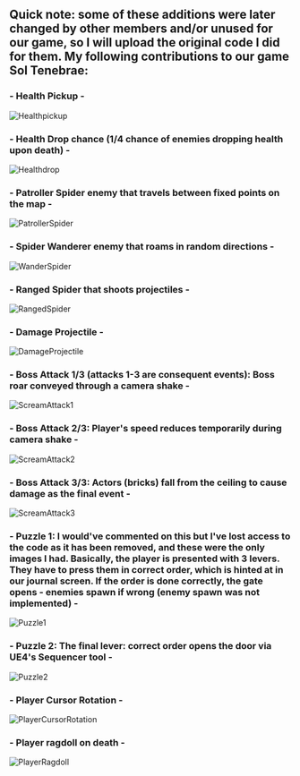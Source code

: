 

## Quick note: some of these additions were later changed by other members and/or unused for our game, so I will upload the original code I did for them. My following contributions to our game Sol Tenebrae:

### - Health Pickup -
![Healthpickup](https://raw.githubusercontent.com/Klumz/comp240-Game-Source-Code/master/Blueprint%20images/HealthPickup.png)


### - Health Drop chance (1/4 chance of enemies dropping health upon death) -
![Healthdrop](https://raw.githubusercontent.com/Klumz/comp240-Game-Source-Code/master/Blueprint%20images/Health%20drop%20chance.png)


### - Patroller Spider enemy that travels between fixed points on the map -
![PatrollerSpider](https://raw.githubusercontent.com/Klumz/comp240-Game-Source-Code/master/Blueprint%20images/PatrolSpider.png)


### - Spider Wanderer enemy that roams in random directions -
![WanderSpider](https://raw.githubusercontent.com/Klumz/comp240-Game-Source-Code/master/Blueprint%20images/RandomWander.png)


### - Ranged Spider that shoots projectiles -
![RangedSpider](https://raw.githubusercontent.com/Klumz/comp240-Game-Source-Code/master/Blueprint%20images/SpawnProjectile.png)


### - Damage Projectile -
![DamageProjectile](https://raw.githubusercontent.com/Klumz/comp240-Game-Source-Code/master/Blueprint%20images/ProjectileBP.png)


### - Boss Attack 1/3 (attacks 1-3 are consequent events): Boss roar conveyed through a camera shake -
![ScreamAttack1](https://raw.githubusercontent.com/Klumz/comp240-Game-Source-Code/master/Blueprint%20images/BossAttack%20-%201.png)


### - Boss Attack 2/3: Player's speed reduces temporarily during camera shake -
![ScreamAttack2](https://raw.githubusercontent.com/Klumz/comp240-Game-Source-Code/master/Blueprint%20images/BossAttack%20-%202%20(followup).png)

### - Boss Attack 3/3: Actors (bricks) fall from the ceiling to cause damage as the final event - 
![ScreamAttack3](https://raw.githubusercontent.com/Klumz/comp240-Game-Source-Code/master/Blueprint%20images/BossAttack%20-%203%20(final%20followup).png)


### - Puzzle 1: I would've commented on this but I've lost access to the code as it has been removed, and these were the only images I had. Basically, the player is presented with 3 levers. They have to press them in correct order, which is hinted at in our journal screen. If the order is done correctly, the gate opens - enemies spawn if wrong (enemy spawn was not implemented) -
![Puzzle1](https://raw.githubusercontent.com/Klumz/comp240-Game-Source-Code/master/Blueprint%20images/Puzzle%201.png)


### - Puzzle 2: The final lever: correct order opens the door via UE4's Sequencer tool -
![Puzzle2](https://raw.githubusercontent.com/Klumz/comp240-Game-Source-Code/master/Blueprint%20images/Puzzle%202.png)


### - Player Cursor Rotation -
![PlayerCursorRotation](https://raw.githubusercontent.com/Klumz/comp240-Game-Source-Code/master/Blueprint%20images/PlayerCursorRotation.png)


### - Player ragdoll on death -
![PlayerRagdoll](https://raw.githubusercontent.com/Klumz/comp240-Game-Source-Code/master/Blueprint%20images/PlayerDeathRagdoll.png)
